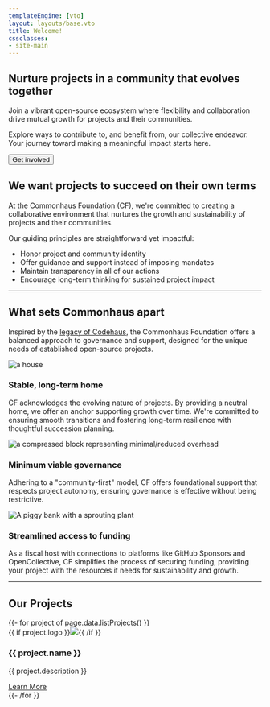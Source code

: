 ```yaml
---
templateEngine: [vto]
layout: layouts/base.vto
title: Welcome!
cssclasses: 
- site-main
---
```

<div class="hero">
  <section class="text">
    <h1>Nurture projects in a community that evolves together</h1>
    <div class="subhead">Join a vibrant open-source ecosystem where flexibility and collaboration drive mutual growth for projects and their communities.</div>
    <p>
      Explore ways to contribute to, and benefit from, our collective endeavor. Your journey toward making a meaningful impact starts here.
    </p>
    <p class="button-container"><button>Get involved</button></p>
  </section>
</div>

<!-- not hero -->

<section class="why">
  <h2>We want projects to succeed on their own terms</h2>
  <div class="text">
    <p>
      At the Commonhaus Foundation (CF), we're committed to creating a collaborative environment that nurtures the growth and sustainability of projects and their communities.
    </p>
    <p>Our guiding principles are straightforward yet impactful:</p>
    <ul class="two-columns">
      <li>Honor project and community identity</li>
      <li>Offer guidance and support instead of imposing mandates</li>
      <li>Maintain transparency in all of our actions</li>
      <li>Encourage long-term thinking for sustained project impact</li>
    </ul>
  </div>
</section>

<hr />

<section class="what">
  <div>
    <h2>What sets Commonhaus apart</h2>
    <p>Inspired by the <a href="./codehaus.md">legacy of Codehaus</a>, the Commonhaus Foundation offers a balanced approach to governance and support, designed for the unique needs of established open-source projects.</p>
  </div>
  <div class="cards">
    <div class="card">
      <img src="/images/home_homeburst.svg" aria-hidden="true" alt="a house">
      <div class="text-content">
        <h3>Stable, long-term home</h3>
        <p>CF acknowledges the evolving nature of projects. By providing a neutral home, we offer an anchor supporting growth over time. We're committed to ensuring smooth transitions and fostering long-term resilience with thoughtful succession planning.</p>
      </div>
    </div>
    <div class="card">
      <img src="/images/home_minimal.svg" aria-hidden="true" alt="a compressed block representing minimal/reduced overhead">
      <div class="text-content">
        <h3>Minimum viable governance</h3>
        <p>Adhering to a "community-first" model, CF offers foundational support that respects project autonomy, ensuring governance is effective without being restrictive.</p>
      </div>
    </div>
    <div class="card">
      <img src="/images/home_access.svg" aria-hidden="true" alt="A piggy bank with a sprouting plant">
      <div class="text-content">
        <h3>Streamlined access to funding</h3>
        <p>As a fiscal host with connections to platforms like GitHub Sponsors and OpenCollective, CF simplifies the process of securing funding, providing your project with the resources it needs for sustainability and growth.</p>
      </div>
    </div>
  </div>
</section>

<hr />

<section class="projects">
  <h2>Our Projects</h2>
  <div class="cards">
    <!-- Highlighted Project Card -->
    <!-- <div class="card featured">
      <div class="text-content">
        <h3>Featured Project Name</h3>
        <p>Short description of the featured project, highlighting its goals, recent achievements, or unique features.</p>
        <a href="project_link.html" class="button">Learn More</a>
      </div>
    </div> -->
    <!-- Other Project Cards -->
    {{- for project of page.data.listProjects() }}
    <div class="card">
      <span class="logo">
      {{ if project.logo }}<img src="{{ project.logo }}" aria-hidden="true"{{ if project.wordmark }} class="wordmark"{{ /if }}>{{ /if }}
      </span>
      <div class="text-content">
        <h3>{{ project.name }}</h3>
        <p>{{ project.description }}</p>
        <a href="{{ project.home }}" class="button">Learn More</a>
      </div>
    </div>
    {{- /for }}
  </div>
</section>
